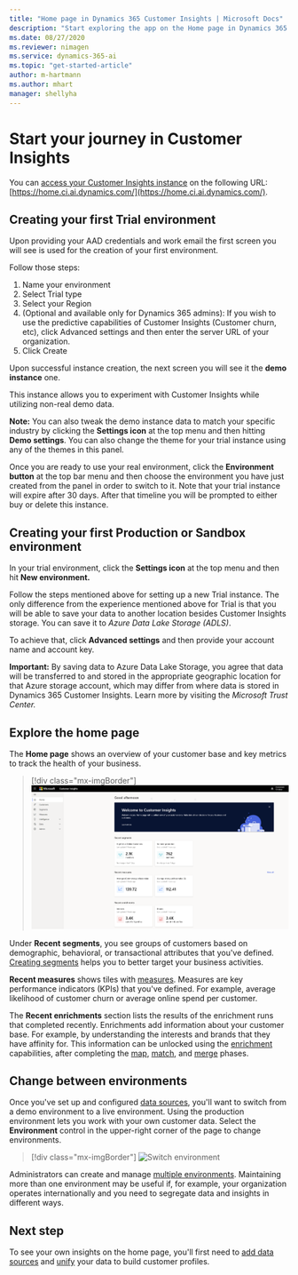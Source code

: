 ```yaml
---
title: "Home page in Dynamics 365 Customer Insights | Microsoft Docs"
description: "Start exploring the app on the Home page in Dynamics 365 Customer Insights."
ms.date: 08/27/2020
ms.reviewer: nimagen
ms.service: dynamics-365-ai
ms.topic: "get-started-article"
author: m-hartmann
ms.author: mhart
manager: shellyha
---
```


# Start your journey in Customer Insights 

You can [access your Customer Insights instance](https://home.ci.ai.dynamics.com/) on the following URL: [https://home.ci.ai.dynamics.com/](https://home.ci.ai.dynamics.com/).

## Creating your first Trial environment
Upon providing your AAD credentials and work email the first screen you will see is used for the creation of your first environment.

Follow those steps:
1.	Name your environment
2.	Select Trial type
3.	Select your Region 
4.	(Optional and available only for Dynamics 365 admins): If you wish to use the predictive capabilities of Customer Insights (Customer churn, etc), click Advanced settings and then enter the server URL of your organization.
5.	Click Create 

Upon successful instance creation, the next screen you will see it the **demo instance** one.

This instance allows you to experiment with Customer Insights while utilizing non-real demo data. 

**Note:** You can also tweak the demo instance data to match your specific industry by clicking the **Settings icon** at the top menu and then hitting **Demo settings**. You can also change the theme for your trial instance using any of the themes in this panel. 

Once you are ready to use your real environment, click the **Environment button** at the top bar menu and then choose the environment you have just created from the panel in order to switch to it. Note that your trial instance will expire after 30 days. After that timeline you will be prompted to either buy or delete this instance.

## Creating your first Production or Sandbox environment
In your trial environment, click the **Settings icon** at the top menu and then hit **New environment.** 

Follow the steps mentioned above for setting up a new Trial instance. The only difference from the experience mentioned above for Trial is that you will be able to save your data to another location besides Customer Insights storage. You can save it to *Azure Data Lake Storage (ADLS)*. 

To achieve that, click **Advanced settings** and then provide your account name and account key. 

**Important:** By saving data to Azure Data Lake Storage, you agree that data will be transferred to and stored in the appropriate geographic location for that Azure storage account, which may differ from where data is stored in Dynamics 365 Customer Insights. Learn more by visiting the *Microsoft Trust Center.* 

## Explore the home page
The **Home page** shows an overview of your customer base and key metrics to track the health of your business.

> [!div class="mx-imgBorder"] 
> ![Insights on Home page](media/home-page-insights.png "Insights on Home page")

Under **Recent segments**, you see groups of customers based on demographic, behavioral, or transactional attributes that you've defined. [Creating segments](segments.md) helps you to better target your business activities.

**Recent measures** shows tiles with [measures](measures.md). Measures are key performance indicators (KPIs) that you've defined. For example, average likelihood of customer churn or average online spend per customer.

The **Recent enrichments** section lists the results of the enrichment runs that completed recently. Enrichments add information about your customer base. For example, by understanding the interests and brands that they have affinity for. This information can be unlocked using the [enrichment](enrichment-microsoft-graph.md) capabilities, after completing the [map](map-entities.md), [match](match-entities.md), and [merge](merge-entities.md) phases.

## Change between environments

Once you've set up and configured [data sources](data-sources.md), you'll want to switch from a demo environment to a live environment. Using the production environment lets you work with your own customer data. Select the **Environment** control in the upper-right corner of the page to change environments.

> [!div class="mx-imgBorder"] 
> ![Switch environment](media/home-page-environment-switcher.png "Switch environment")

Administrators can create and manage [multiple environments](manage-environments.md). Maintaining more than one environment may be useful if, for example, your organization operates internationally and you need to segregate data and insights in different ways.

## Next step

To see your own insights on the home page, you'll first need to [add data sources](data-sources.md) and [unify](data-unification.md) your data to build customer profiles.

